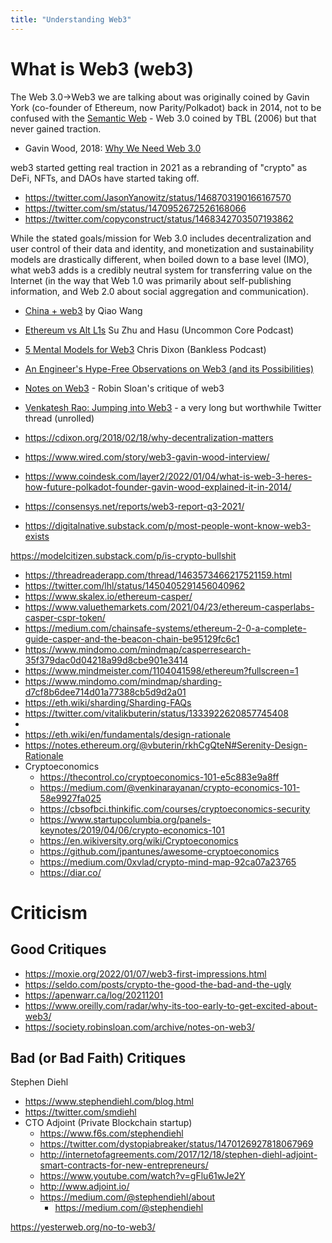 ```yaml
---
title: "Understanding Web3"
---
```


# What is Web3 (web3)
The Web 3.0->Web3 we are talking about was originally coined by Gavin York (co-founder of Ethereum, now Parity/Polkadot) back in 2014, not to be confused with the [Semantic Web](https://en.wikipedia.org/wiki/Semantic_Web) - Web 3.0 coined by TBL (2006) but that never gained traction.
* Gavin Wood, 2018: [Why We Need Web 3.0](https://gavofyork.medium.com/why-we-need-web-3-0-5da4f2bf95ab)

web3 started getting real traction in 2021 as a rebranding of "crypto" as DeFi, NFTs, and DAOs have started taking off.
* https://twitter.com/JasonYanowitz/status/1468703190166167570
* https://twitter.com/sm/status/1470952672526168066
* https://twitter.com/copyconstruct/status/1468342703507193862

While the stated goals/mission for Web 3.0 includes decentralization and user control of their data and identity, and monetization and sustainability models are drastically different, when boiled down to a base level (IMO), what web3 adds is a credibly neutral system for transferring value on the Internet (in the way that Web 1.0 was primarily about self-publishing information, and Web 2.0 about social aggregation and communication).



* [China + web3](https://twitter.com/QwQiao/status/1477666842978226179) by Qiao Wang
* [Ethereum vs Alt L1s](https://www.youtube.com/watch?v=m_2fDTuh5aU) Su Zhu and Hasu (Uncommon Core Podcast)
* [5 Mental Models for Web3](https://www.youtube.com/watch?v=jezH_7qEk50) Chris Dixon (Bankless Podcast)
* [An Engineer's Hype-Free Observations on Web3 (and its Possibilities)](https://www.psl.com/feed-posts/web3-engineer-take)
* [Notes on Web3](https://society.robinsloan.com/archive/notes-on-web3/) - Robin Sloan's critique of web3
* [Venkatesh Rao: Jumping into Web3](https://threadreaderapp.com/thread/1457449043164991488.html) - a very long but worthwhile Twitter thread (unrolled)



* https://cdixon.org/2018/02/18/why-decentralization-matters
* https://www.wired.com/story/web3-gavin-wood-interview/
* https://www.coindesk.com/layer2/2022/01/04/what-is-web-3-heres-how-future-polkadot-founder-gavin-wood-explained-it-in-2014/
* https://consensys.net/reports/web3-report-q3-2021/
* https://digitalnative.substack.com/p/most-people-wont-know-web3-exists

https://modelcitizen.substack.com/p/is-crypto-bullshit

- https://threadreaderapp.com/thread/1463573466217521159.html
- https://twitter.com/lhl/status/1450405291456040962
- https://www.skalex.io/ethereum-casper/
- https://www.valuethemarkets.com/2021/04/23/ethereum-casperlabs-casper-cspr-token/
- https://medium.com/chainsafe-systems/ethereum-2-0-a-complete-guide-casper-and-the-beacon-chain-be95129fc6c1
- https://www.mindomo.com/mindmap/casperresearch-35f379dac0d04218a99d8cbe901e3414
- https://www.mindmeister.com/1104041598/ethereum?fullscreen=1
- https://www.mindomo.com/mindmap/sharding-d7cf8b6dee714d01a77388cb5d9d2a01
- https://eth.wiki/sharding/Sharding-FAQs
- https://twitter.com/vitalikbuterin/status/1333922620857745408
-
- https://eth.wiki/en/fundamentals/design-rationale
- https://notes.ethereum.org/@vbuterin/rkhCgQteN#Serenity-Design-Rationale
- Cryptoeconomics
	- https://thecontrol.co/cryptoeconomics-101-e5c883e9a8ff
	- https://medium.com/@venkinarayanan/crypto-economics-101-58e9927fa025
	- https://cbsofbci.thinkific.com/courses/cryptoeconomics-security
	- https://www.startupcolumbia.org/panels-keynotes/2019/04/06/crypto-economics-101
	- https://en.wikiversity.org/wiki/Cryptoeconomics
	- https://github.com/jpantunes/awesome-cryptoeconomics
	- https://medium.com/0xvlad/crypto-mind-map-92ca07a23765
	- https://diar.co/

# Criticism
## Good Critiques
* https://moxie.org/2022/01/07/web3-first-impressions.html
* https://seldo.com/posts/crypto-the-good-the-bad-and-the-ugly
* https://apenwarr.ca/log/20211201
* https://www.oreilly.com/radar/why-its-too-early-to-get-excited-about-web3/
* https://society.robinsloan.com/archive/notes-on-web3/




## Bad (or Bad Faith) Critiques
Stephen Diehl
- https://www.stephendiehl.com/blog.html
- https://twitter.com/smdiehl
- CTO Adjoint (Private Blockchain startup)
	- https://www.f6s.com/stephendiehl
	- https://twitter.com/dystopiabreaker/status/1470126927818067969
	- http://internetofagreements.com/2017/12/18/stephen-diehl-adjoint-smart-contracts-for-new-entrepreneurs/
	- https://www.youtube.com/watch?v=gFlu61wJe2Y
	- http://www.adjoint.io/
	- https://medium.com/@stephendiehl/about
		- https://medium.com/@stephendiehl

https://yesterweb.org/no-to-web3/